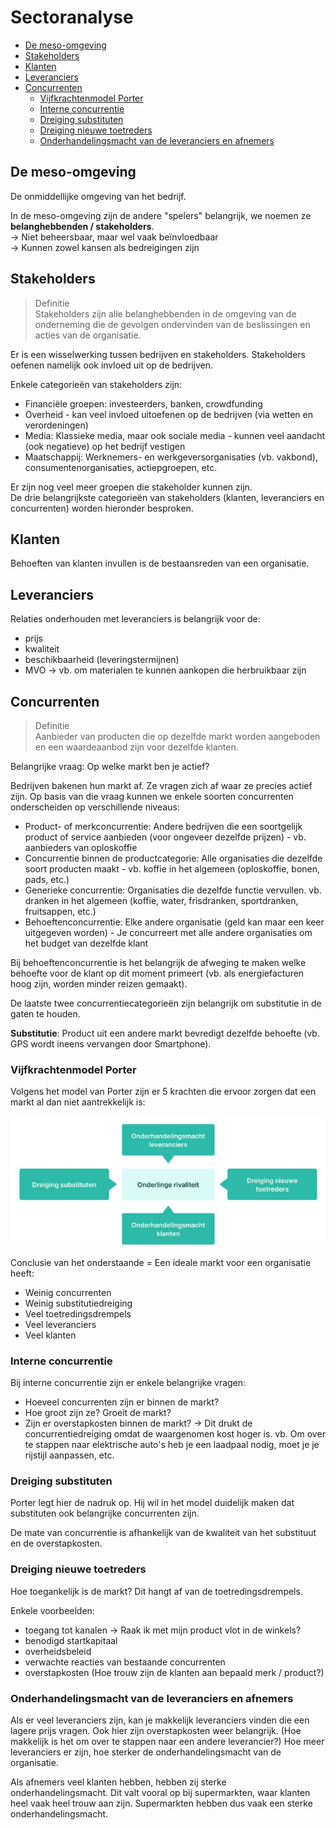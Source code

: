 <h1> Sectoranalyse </h1>

- [De meso-omgeving](#de-meso-omgeving)
- [Stakeholders](#stakeholders)
- [Klanten](#klanten)
- [Leveranciers](#leveranciers)
- [Concurrenten](#concurrenten)
  - [Vijfkrachtenmodel Porter](#vijfkrachtenmodel-porter)
  - [Interne concurrentie](#interne-concurrentie)
  - [Dreiging substituten](#dreiging-substituten)
  - [Dreiging nieuwe toetreders](#dreiging-nieuwe-toetreders)
  - [Onderhandelingsmacht van de leveranciers en afnemers](#onderhandelingsmacht-van-de-leveranciers-en-afnemers)

## De meso-omgeving

De onmiddellijke omgeving van het bedrijf.

In de meso-omgeving zijn de andere "spelers" belangrijk, we noemen ze **belanghebbenden / stakeholders**. <br>
-> Niet beheersbaar, maar wel vaak beïnvloedbaar <br>
-> Kunnen zowel kansen als bedreigingen zijn

## Stakeholders

> Definitie <br>
> Stakeholders zijn alle belanghebbenden in de omgeving van de onderneming die de gevolgen ondervinden van de beslissingen en acties van de organisatie.

Er is een wisselwerking tussen bedrijven en stakeholders. Stakeholders oefenen namelijk ook invloed uit op de bedrijven.

Enkele categorieën van stakeholders zijn:

- Financiële groepen: investeerders, banken, crowdfunding
- Overheid - kan veel invloed uitoefenen op de bedrijven (via wetten en verordeningen)
- Media: Klassieke media, maar ook sociale media - kunnen veel aandacht (ook negatieve) op het bedrijf vestigen
- Maatschappij: Werknemers- en werkgeversorganisaties (vb. vakbond), consumentenorganisaties, actiepgroepen, etc.

Er zijn nog veel meer groepen die stakeholder kunnen zijn. <br>
De drie belangrijkste categorieën van stakeholders (klanten, leveranciers en concurrenten) worden hieronder besproken.

## Klanten

Behoeften van klanten invullen is de bestaansreden van een organisatie.

## Leveranciers

Relaties onderhouden met leveranciers is belangrijk voor de:

- prijs
- kwaliteit
- beschikbaarheid (leveringstermijnen)
- MVO -> vb. om materialen te kunnen aankopen die herbruikbaar zijn

## Concurrenten

> Definitie <br>
> Aanbieder van producten die op dezelfde markt worden aangeboden en een waardeaanbod zijn voor dezelfde klanten.

Belangrijke vraag: Op welke markt ben je actief?

Bedrijven bakenen hun markt af. Ze vragen zich af waar ze precies actief zijn. Op basis van die vraag kunnen we enkele soorten concurrenten onderscheiden op verschillende niveaus:

- Product- of merkconcurrentie: Andere bedrijven die een soortgelijk product of service aanbieden (voor ongeveer dezelfde prijzen) - vb. aanbieders van oploskoffie
- Concurrentie binnen de productcategorie: Alle organisaties die dezelfde soort producten maakt - vb. koffie in het algemeen (oploskoffie, bonen, pads, etc.)
- Generieke concurrentie: Organisaties die dezelfde functie vervullen. vb. dranken in het algemeen (koffie, water, frisdranken, sportdranken, fruitsappen, etc.)
- Behoeftenconcurrentie: Elke andere organisatie (geld kan maar een keer uitgegeven worden) - Je concurreert met alle andere organisaties om het budget van dezelfde klant

Bij behoeftenconcurrentie is het belangrijk de afweging te maken welke behoefte voor de klant op dit moment primeert (vb. als energiefacturen hoog zijn, worden minder reizen gemaakt).

De laatste twee concurrentiecategorieën zijn belangrijk om substitutie in de gaten te houden.

**Substitutie**: Product uit een andere markt bevredigt dezelfde behoefte (vb. GPS wordt ineens vervangen door Smartphone).

### Vijfkrachtenmodel Porter

Volgens het model van Porter zijn er 5 krachten die ervoor zorgen dat een markt al dan niet aantrekkelijk is:

![Vijfkrachtenmodel van Porter](./img/deel_3/Vijfkrachtenmodel-Porter.png)

Conclusie van het onderstaande = Een ideale markt voor een organisatie heeft:

- Weinig concurrenten
- Weinig substitutiedreiging
- Veel toetredingsdrempels
- Veel leveranciers
- Veel klanten

### Interne concurrentie

Bij interne concurrentie zijn er enkele belangrijke vragen:

- Hoeveel concurrenten zijn er binnen de markt?
- Hoe groot zijn ze? Groeit de markt?
- Zijn er overstapkosten binnen de markt? -> Dit drukt de concurrentiedreiging omdat de waargenomen kost hoger is. vb. Om over te stappen naar elektrische auto's heb je een laadpaal nodig, moet je je rijstijl aanpassen, etc.

### Dreiging substituten

Porter legt hier de nadruk op. Hij wil in het model duidelijk maken dat substituten ook belangrijke concurrenten zijn.

De mate van concurrentie is afhankelijk van de kwaliteit van het substituut en de overstapkosten.

### Dreiging nieuwe toetreders

Hoe toegankelijk is de markt? Dit hangt af van de toetredingsdrempels.

Enkele voorbeelden:

- toegang tot kanalen -> Raak ik met mijn product vlot in de winkels?
- benodigd startkapitaal
- overheidsbeleid
- verwachte reacties van bestaande concurrenten
- overstapkosten (Hoe trouw zijn de klanten aan bepaald merk / product?)

### Onderhandelingsmacht van de leveranciers en afnemers

Als er veel leveranciers zijn, kan je makkelijk leveranciers vinden die een lagere prijs vragen. Ook hier zijn overstapkosten weer belangrijk. (Hoe makkelijk is het om over te stappen naar een andere leverancier?) Hoe meer leveranciers er zijn, hoe sterker de onderhandelingsmacht van de organisatie.

Als afnemers veel klanten hebben, hebben zij sterke onderhandelingsmacht. Dit valt vooral op bij supermarkten, waar klanten heel vaak heel trouw aan zijn. Supermarkten hebben dus vaak een sterke onderhandelingsmacht.
